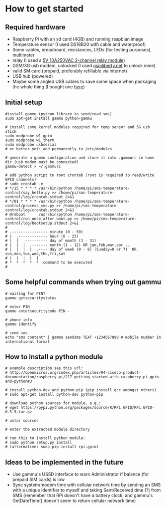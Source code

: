 How to get started
==================

Required hardware
-----------------
* Raspberry Pi with an sd card (4GB) and running raspbian image
* Temperature sensor (I used DS18B20 with cable and waterproof)
* Some cables, breadboard, resistances, LEDs (for testing purposes), multimeter
* relay (I used a [5V 10A250VAC 2-channel relay module](http://www.ebay.co.uk/itm/5V-2-4-8-Channel-Electronic-Relay-Module-Shield-for-Arduino-ARM-PIC-AVR-DSP-10A-/400514325341?var=670109806408))
* GSM/3G usb modem, unlocked (I used [gsmliberty.net](http://www.gsmliberty.net) to unlock mine)
* valid SM card (prepaid, preferably refillable via internet)
* USB hub (powered)
* Maybe some angled USB cables to save some space when packaging the whole thing (I bought one [here](http://www.angledcables.com/cables.html))

Initial setup
-------------
    #install gammu (python library to send/read sms)
    sudo apt-get install gammu python-gammu

    # install some kernel modules required for temp sensor and 3G usb stick
    sudo modprobe w1_gpio
    sudo modprobe w1_therm
    sudo modprobe usbserial
    # or better yet: add permanently to /etc/modules

    # generate a gammu configuration and store it into .gammurc in home dir (usb modem must be connected)
    gammu-detect > ~/.gammurc

    # add python script to root crontab (root is required to read/write GPIO channels)
    # sudo crontab -e
    # */15 * * * * /usr/bin/python /home/pi/sms-temperature-control/say_hello.py >> /home/pi/sms-temperature-control/log/crontab.stdout 2>&1
    # */01 * * * * /usr/bin/python /home/pi/sms-temperature-control/process_sms.py >> /home/pi/sms-temperature-control/log/crontab.stdout 2>&1
    # @reboot      /usr/bin/python /home/pi/sms-temperature-control/run_once_after_boot.py >> /home/pi/sms-temperature-control/log/bootsetup.stdout 2>&1
    #
    # .---------------- minute (0 - 59) 
    # |  .------------- hour (0 - 23)
    # |  |  .---------- day of month (1 - 31)
    # |  |  |  .------- month (1 - 12) OR jan,feb,mar,apr ... 
    # |  |  |  |  .---- day of week (0 - 6) (Sunday=0 or 7)  OR sun,mon,tue,wed,thu,fri,sat 
    # |  |  |  |  |
    # *  *  *  *  *  command to be executed
    #

Some helpful commands when trying out gammu
-------------------------------------------
    # waiting for PIN?
    gammu getsecuritystatus

    # enter PIN
    gammu entersecuritycode PIN -

    # phone info
    gammu identify

    # send sms
    echo "sms content" | gammu sendsms TEXT +1234567890 # mobile number in international format

How to install a python module
------------------------------
    # example description see this url:
    # http://openmicros.org/index.php/articles/94-ciseco-product-documentation/raspberry-pi/217-getting-started-with-raspberry-pi-gpio-and-python#3

    # install python-dev and python-pip (pip install gcc amongst others)
    # sudo apt-get install python-dev python-pip

    # download python sources for module, e.g.:
    # wget https://pypi.python.org/packages/source/R/RPi.GPIO/RPi.GPIO-0.5.5.tar.gz

    # untar sources

    # enter the extracted module directory

    # run this to install python module:
    # sudo python setup.py install
    # (alternative: sudo pip install rpi.gpio)

Ideas to be implemented in the future
-------------------------------------
* Use gammu's USSD interface to warn Administrator if balance (for prepaid SIM cards) is low
* Sync system/modem time with cellular network time by sending an SMS with a unique identifier to myself and taking Sent/Received time (?) from SMS (remember that RPi doesn't have a battery clock, and gammu's GetDateTime() doesn't seem to return cellular network time) 
